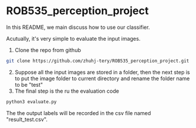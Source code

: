 # ROB535_perception_project
In this README, we main discuss how to use our classifier. 

Acutually, it's very simple to evaluate the input images. 
1. Clone the repo from github
```bash
git clone https://github.com/zhuhj-tery/ROB535_perception_project.git
```
2. Suppose all the input images are stored in a folder, then the next step is to put the image folder to current directory and rename the folder name to be "test"
3. The final step is the ru the evaluation code
```bash
python3 evaluate.py
```
The the output labels will be recorded in the csv file named "result_test.csv".